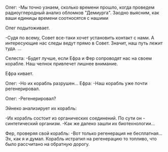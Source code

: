 Олег:
-Мы точно узнаем, сколько времени прошло, когда проведем радиоуглеродный анализ обломков "Демиурга". Заодно выясним, как ваши единицы времени соотносятся с нашими 

Олег подытоживает.

-Судя по всему, Совет все-таки хочет установить контакт с нами. А интересующие нас следы ведут прямо в Совет. Значит, наш путь лежит туда. ... 

Селеста:
-Будет лучше, если Ефра и Фер сопроводят нас на своем корабле. Наш челнок привлечет лишнее внимание.

Ефра кивает.

Олег:
-Но их корабль разрушен...
Ефра:
-Наш корабль уже почти регенерировал.

Олег:
-Регенерировал?

Эйнеко анализирует их корабль:

-Их корабль состоит из органических соединений. По сути он - синтетический организм.
-Как же далеко зашли их биотехнологии...

Фер, проверяя свой корабль:
-Вот только регенерация не бесплатная... Эх, как я и думал. Корабль истратил на регенерацию то топливо, что было рассчитано на обратную дорогу.

